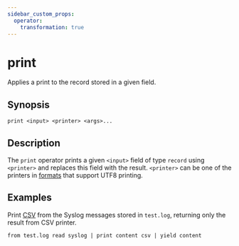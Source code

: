 ```yaml
---
sidebar_custom_props:
  operator:
    transformation: true
---
```


# print

Applies a print to the record stored in a given field.

## Synopsis

```
print <input> <printer> <args>...
```

## Description

The `print` operator prints a given `<input>` field of type `record` using
`<printer>` and replaces this field with the result. `<printer>` can be one of the
printers in [formats](../formats.md) that support UTF8 printing.

## Examples

Print [CSV](../formats/csv.md) from the Syslog messages stored in `test.log`,
returning only the result from CSV printer.

```
from test.log read syslog | print content csv | yield content
```
